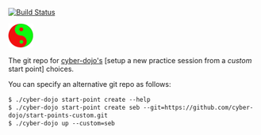 [![Build Status](https://travis-ci.org/cyber-dojo/start-points-custom.svg?branch=master)](https://travis-ci.org/cyber-dojo/start-points-custom)

<img src="https://raw.githubusercontent.com/cyber-dojo/nginx/master/images/home_page_logo.png" alt="cyber-dojo yin/yang logo" width="50px" height="50px"/>

The git repo for [cyber-dojo's](https://github.com/cyber-dojo/web)
[setup a new practice session from a <em>custom</em> start point] choices.

You can specify an alternative git repo as follows:

```
$ ./cyber-dojo start-point create --help
$ ./cyber-dojo start-point create seb --git=https://github.com/cyber-dojo/start-points-custom.git
$ ./cyber-dojo up --custom=seb
```
